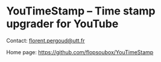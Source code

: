 YouTimeStamp – Time stamp upgrader for YouTube
====================================================

Contact: <florent.pergoud@utt.fr>

Home page: <https://github.com/flopsoubox/YouTimeStamp>
